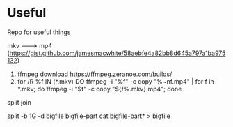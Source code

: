 # Useful
Repo for useful things

mkv ---> mp4 (https://gist.github.com/jamesmacwhite/58aebfe4a82bb8d645a797a1ba975132)
1. ffmpeg download https://ffmpeg.zeranoe.com/builds/
2. for /R %f IN (*.mkv) DO ffmpeg -i "%f" -c copy "%~nf.mp4" | for f in *.mkv; do ffmpeg -i "$f" -c copy "${f%.mkv}.mp4"; done


split join

split -b 1G -d bigfile bigfile-part
cat bigfile-part* > bigfile
